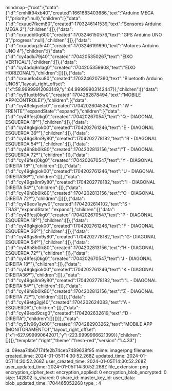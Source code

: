 mindmap-{"root":{"data":{"id":"cmhllt94xb40","created":1661683403686,"text":"Arduino MEGA 1","priority":null},"children":[{"data":{"id":"cxuud7fkcm80","created":1703246141539,"text":"Sensores Arduino MEGA 2"},"children":[]},{"data":{"id":"cxuudbl0q600","created":1703246150576,"text":"GPS Arduino UNO 3","progress":null},"children":[]},{"data":{"id":"cxuudugz5r40","created":1703246191690,"text":"Motores Arduino UNO 4"},"children":[{"data":{"id":"cy4adlu79j40","created":1704205350267,"text":"EIXO VERTICAL"},"children":[]},{"data":{"id":"cy4adq9n1ag0","created":1704205359908,"text":"EIXO HORIZONAL"},"children":[]}]},{"data":{"id":"cxuue1o4su80","created":1703246207360,"text":"Bluetooth Arduino UNO5","layout_right_offset":{"x":58.99999912083149,"y":64.99999903142447}},"children":[{"data":{"id":"cy51uxtbf6w0","created":1704282878494,"text":"MOBILE APP(CONTROLE)"},"children":[{"data":{"id":"cy49ekgsetc0","created":1704202604534,"text":"W - FRENTE","expandState":"expand"},"children":[{"data":{"id":"cy49fesj0kg0","created":1704202670547,"text":"Q - DIAGONAL ESQUERDA 18º"},"children":[]},{"data":{"id":"cy49gkgiok00","created":1704202761246,"text":"E - DIAGONAL ESQUERDA 36º"},"children":[]},{"data":{"id":"cy49gs8m9y80","created":1704202778182,"text":"R - DIAGONAL ESQUERDA 54º"},"children":[]},{"data":{"id":"cy49h8b0lk80","created":1704202813156,"text":"T - DIAGONAL ESQUERDA 72º"},"children":[]},{"data":{"id":"cy49fesj0kg0","created":1704202670547,"text":"Y - DIAGONAL DIREITA 18º"},"children":[]},{"data":{"id":"cy49gkgiok00","created":1704202761246,"text":"U - DIAGONAL DIREITA36º"},"children":[]},{"data":{"id":"cy49gs8m9y80","created":1704202778182,"text":"I - DIAGONAL DIREITA 54º"},"children":[]},{"data":{"id":"cy49h8b0lk80","created":1704202813156,"text":"O - DIAGONAL DIREITA 72º"},"children":[]}]},{"data":{"id":"cy49eov1ayw0","created":1704202614102,"text":"S - TRÁS","expandState":"expand"},"children":[{"data":{"id":"cy49fesj0kg0","created":1704202670547,"text":"P - DIAGONAL ESQUERDA 18º"},"children":[]},{"data":{"id":"cy49gkgiok00","created":1704202761246,"text":"F - DIAGONAL ESQUERDA 36º"},"children":[]},{"data":{"id":"cy49gs8m9y80","created":1704202778182,"text":"G- DIAGONAL ESQUERDA 54º"},"children":[]},{"data":{"id":"cy49h8b0lk80","created":1704202813156,"text":"H - DIAGONAL ESQUERDA 72º"},"children":[]},{"data":{"id":"cy49fesj0kg0","created":1704202670547,"text":"J - DIAGONAL DIREITA 18º"},"children":[]},{"data":{"id":"cy49gkgiok00","created":1704202761246,"text":"K - DIAGONAL DIREITA36º"},"children":[]},{"data":{"id":"cy49gs8m9y80","created":1704202778182,"text":"L - DIAGONAL DIREITA 54º"},"children":[]},{"data":{"id":"cy49h8b0lk80","created":1704202813156,"text":"Z - DIAGONAL DIREITA 72º"},"children":[]}]},{"data":{"id":"cy49etg3gj40","created":1704202624083,"text":"A - ESQUERDA"},"children":[]},{"data":{"id":"cy49exd9csg0","created":1704202632619,"text":"D - DIREITA"},"children":[]}]}]},{"data":{"id":"cy51v96y3k00","created":1704282903262,"text":"MOBILE APP (MONITORAMENTO)","layout_right_offset":{"x":-627.999990642071,"y":-223.9999966621399}},"children":[]}]},"template":"right","theme":"fresh-red","version":"1.4.33"}

id: 09eaa74b67174fe2b74ceb7489638f95
mime: image/png
filename: 
created_time: 2024-01-05T14:30:52.268Z
updated_time: 2024-01-05T14:30:52.268Z
user_created_time: 2024-01-05T14:30:52.268Z
user_updated_time: 2024-01-05T14:30:52.268Z
file_extension: png
encryption_cipher_text: 
encryption_applied: 0
encryption_blob_encrypted: 0
size: 142802
is_shared: 0
share_id: 
master_key_id: 
user_data: 
blob_updated_time: 1704465052268
type_: 4